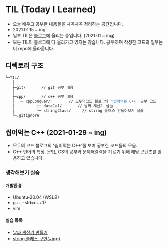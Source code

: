 # TIL (Today I Learned)

- 오늘 배우고 공부한 내용들을 차곡차곡 정리하는 공간입니다.
- 2021.01.15 ~ ing
- 일부 TIL은 [블로그](https://yongbbbba.github.io/)에 올리는 중입니다. (2021.01 ~ ing)
- 모든 TIL이 블로그에 다 올라가고 있지는 않습니다. 공부하며 작성한 코드의 일부는 이 repo에 올라옵니다.



## 디렉토리 구조

```sh
└─TIL/
   │
   ├─git/ 		// git 공부 내용
   │
   ├─cpp/ 		// c++ 공부 내용 
   │  └─ cppConquer/ 		// 모두의코드 블로그의 '씹어먹는 C++' 공부 코드
   │          ├─ dataCal/ 		// 날짜 계산기 실습
   │          └─ stringClass/     // stirng 클래스 만들어보기 실습
   └─.gitignore 
```



## 씹어먹는 C++ (2021-01-29 ~ ing)

- 모두의 코드 블로그의 '씹어먹는 C++'를 보며 공부한 코드들의 모음.
- C++ 언어의 특징, 문법, CS의 공부와 문제해결력을 기르기 위해 해당 콘텐츠를 활용하고 있습니다.



### 생각해보기 실습

#### 개발환경

- Ubuntu-20.04 (WSL2)
- g++ -std=c++17
- vim    

#### 실습 목록
- [날짜 계산기 만들기](https://yongbbbba.github.io/til/dateCalulator/) 
- [string 클래스 구현(~ing)](cpp/cppConquer/stringClass/string.md)



